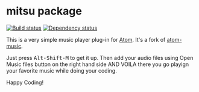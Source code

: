 # mitsu package
[![Build status](https://travis-ci.org/vivi90/mitsu.svg?branch=master)](https://travis-ci.org/vivi90/mitsu)
[![Dependency status](https://david-dm.org/vivi90/mitsu.svg)](https://david-dm.org/vivi90/mitsu)

This is a very simple music player plug-in for [Atom](https://www.atom.io).
It's a fork of [atom-music](https://atom.io/packages/atom-music).

Just press <kbd>Alt-Shift-M</kbd> to get it up.
Then add your audio files using Open Music files button on the right hand side AND VOILA there you go playign your favorite music while doing your coding.

Happy Coding!
